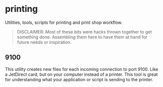 printing
========

Utilities, tools, scripts for printing and print shop workflow.

>DISCLAIMER: Most of these bits were hacks thrown together to get something done.
>Assembling them here to have them at hand for future needs or inspiration.

9100
----
This utility creates new files for each incoming connection to
port 9100. Like a JetDirect card, but on your computer instead of a printer.
This tool is great for understanding what your application or script is
sending to the printer.
